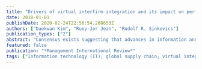 ```yaml
---
title: "Drivers of virtual interfirm integration and its impact on performance in international customer-supplier relationships"
date: 2018-01-01
publishDate: 2020-02-24T22:56:54.268653Z
authors: ["Daekwan Kim", "Ruey-Jer Jean", "Rudolf R. Sinkovics"]
publication_types: ["2"]
abstract: "Consensus exists suggesting that advances in information and communication technologies are a major driver in restructuring Multinational Enterprises (MNEs) and their cross-border supply chain activities. However, the role of virtual interfirm integration and its antecedents, contingency conditions and its association with performance in international exchange relationship is not clearly specified. This study proposes that virtual interfirm integration can serve as an alternative governance mechanism for suppliers. Thus, we examine its drivers, moderators, and performance outcomes in international exchange relationships in the context of suppliers and their MNE customers. The empirical context is a study of 240 Taiwanese-based electronics equipment manufacturers. We explore the effect of communication culture, internal, inter-organizational, and environmental dimensions on virtual interfirm integration, and supplier performance in international exchange. We conclude by sharing our findings on the pertinence of virtual interfirm integration in the supplier-MNE buyer relationships."
featured: false
publication: "*Management International Review*"
tags: ["Information technology (IT); global supply chain; virtual integration; Multinational enterprise (MNE); communication culture; buyer-supplier relationship."]
---
```


